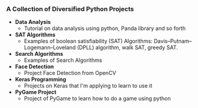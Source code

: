 ###  A Collection of Diversified Python Projects 

- **Data Analysis**
  - Tutorial on data analysis using python, Panda library and so forth
- **SAT Algorithms**
  - Examples of boolean satisfiability (SAT) Algorithms: Davis–Putnam–Logemann–Loveland (DPLL) algorithm, walk SAT, greedy SAT.
- **Search Algorithms**
  - Examples of Search Algorithms
- **Face Detection**
  - Project Face Detection from OpenCV
- **Keras Programming**
  - Projects on Keras that I'm applying to learn to use it
- **PyGame Project**
  - Project of PyGame to learn how to do a game using python
